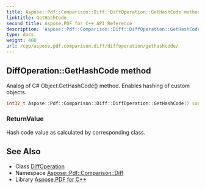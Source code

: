 ```yaml
---
title: Aspose::Pdf::Comparison::Diff::DiffOperation::GetHashCode method
linktitle: GetHashCode
second_title: Aspose.PDF for C++ API Reference
description: 'Aspose::Pdf::Comparison::Diff::DiffOperation::GetHashCode method. Analog of C# Object.GetHashCode() method. Enables hashing of custom objects in C++.'
type: docs
weight: 400
url: /cpp/aspose.pdf.comparison.diff/diffoperation/gethashcode/
---
```

## DiffOperation::GetHashCode method


Analog of C# Object.GetHashCode() method. Enables hashing of custom objects.

```cpp
int32_t Aspose::Pdf::Comparison::Diff::DiffOperation::GetHashCode() const override
```


### ReturnValue

Hash code value as calculated by corresponding class.

## See Also

* Class [DiffOperation](../)
* Namespace [Aspose::Pdf::Comparison::Diff](../../)
* Library [Aspose.PDF for C++](../../../)
